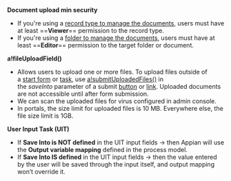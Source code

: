 **Document upload min security**
 - If you're using a [record type to manage the documents](https://docs.appian.com/suite/help/25.3/manage-docs-with-records.html), users must have at least ==**Viewer**== permission to the record type.
- If you're using a [folder to manage the documents](https://docs.appian.com/suite/help/25.3/folder-and-document-management.html), users must have at least ==**Editor**== permission to the target folder or document.

**a!fileUploadField()**
 - Allows users to upload one or more files. To upload files outside of a [start form](https://docs.appian.com/suite/help/25.3/process-model-object.html#process-start-form-tab) or [task](https://docs.appian.com/suite/help/25.3/Tasks.html), use [a!submitUploadedFiles()](https://docs.appian.com/suite/help/25.3/fnc_system_a_submituploadedfiles.html) in the _saveInto_ parameter of a submit [button](https://docs.appian.com/suite/help/25.3/Button_Component.html) or [link](https://docs.appian.com/suite/help/25.3/Link_Component.html). Uploaded documents are not accessible until after form submission.
 - We can scan the uploaded files for virus configured in admin console.
 - In portals, the size limit for uploaded files is 10 MB. Everywhere else, the file size limit is 1GB.

**User Input Task (UIT)**
 - If **Save Into is NOT defined** in the UIT input fields → then Appian will use the **Output variable mapping** defined in the process model.  
 - If **Save Into IS defined** in the UIT input fields → then the value entered by the user will be saved through the input itself, and output mapping won’t override it.